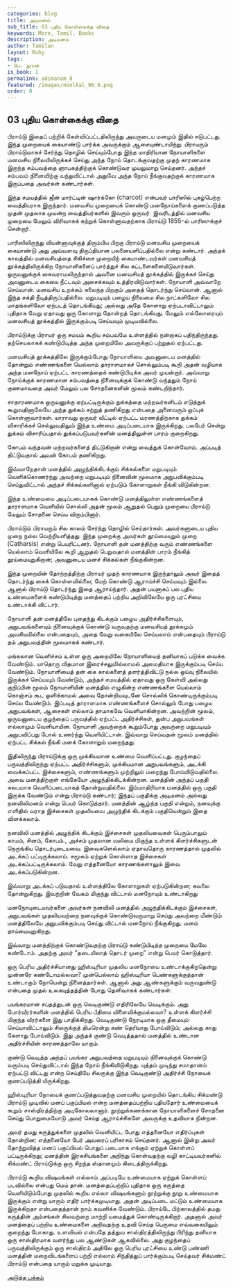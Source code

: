 ```yaml
---
categories: blog
title: அடிமனம்
sub_title: 03 புதிய கொள்கைக்கு விதை
keywords: More, Tamil, Books
description: அடிமனம்
author: Tamilan
layout: Ruby
tags:
- பெ. தூரன்
is_book: 1
permalink: adimanam_8
featured: /images/noolkal_96_6.png
order: 8
---
```



## 03 புதிய கொள்கைக்கு விதை

பிராய்டு இதைப் பற்றிக் கேள்விப்பட்டதிலிருந்து அவருடைய மனமும் இதில் ஈடுபட்டது. இந்த முறையைக் கையாண்டு பார்க்க அவருக்கும் ஆசையுண்டாயிற்று. பிராயரும் பிராய்டுமாகச் சேர்ந்து தொழில் செய்யும்போது இந்த மாதிரியான நோயாளிகளை மனவசிய நிலையிலிருக்கச் செய்து அந்த நோய் தொடங்குவதற்கு முதற் காரணமாக இருந்த சம்பவத்தை ஞாபகத்திற்குக் கொண்டுவர முயலுமாறு செய்தனர். அந்தச் சம்பவம் நினைவிற்கு வந்துவிட்டால் அதுவே அந்த நோய் நீங்குவதற்குக் காரணமாக இருப்பதை அவர்கள் கண்டார்கள்.

இந்த சமயத்தில் ஜீன் மார்ட்டின் ஷார்க்கோ (charcot) என்பவர் பாரிஸில் புகழ்பெற்ற வைத்தியராக இருந்தார். மனவசிய முறையைக் கொண்டு மனநோய்களைக் குணப்படுத்த முதன் முதலாக முயன்ற வைத்தியர்களில் இவரும் ஒருவர். இவரிடத்தில் மனவசிய முறையை மேலும் விரிவாகக் கற்றுக் கொள்ளுவதற்காக பிராய்டு 1855-ல் பாரிஸுக்குச் சென்றார்.

பாரிஸிலிருந்து வியன்னாவுக்குத் திரும்பிய பிறகு பிராய்டு மனவசிய முறையைக் கையாண்டு அது அவ்வளவு திருப்தியான பலனையளிப்பதில்லை என்று கண்டார். அந்தக் காலத்தில் மனவசியத்தை சிகிச்சை முறையிற் கையாண்டவர்கள் மனவசியத் தூக்கத்திலிருக்கிற நோயாளிகளைப் பார்த்துச் சில கட்டளைகளையிடுவார்கள். ஒருவனுக்குக் கைவராமலிருந்தால் அவனை மனவசியத் தூக்கத்தில் இருக்கச் செய்து அவனுடைய கையை நீட்டவும் அசைக்கவும் உத்திரவிடுவார்கள். நோயாளி அவ்வாறே செய்வான். மனவசிய உறக்கம் கலைந்த பிறகும் அதைத் தொடர்ந்து செய்வான். ஆனால் இந்த சக்தி நீடித்திருப்பதில்லை. மறுபடியும் பழைய நிலைமை சில நாட்களிலோ சில மாதங்களிலோ ஏற்படத் தொடங்கியது; அல்லது அதே கோளாறு ஏற்படாவிட்டாலும் புதிதாக வேறு ஏதாவது ஒரு கோளாறு தோன்றத் தொடங்கியது. மேலும் எல்லோரையும் மனவசியத் தூக்கத்தில் இருக்கும்படி செய்யவும் முடியவில்லை.

பிராய்டுக்கு பிராயர் ஒரு சமயம் கூறிய சம்பவமே உள்ளத்தில் நன்றாகப் பதிந்திருந்தது. தற்செயலாகக் கண்டுபிடித்த அந்த முறையிலே அவருக்குப் பற்றுதல் ஏற்பட்டது.

மனவசியத் தூக்கத்திலே இருக்கும்போது நோயாளியை அவனுடைய மனத்தில் தோன்றும் எண்ணங்களை யெல்லாம் தாராளமாகச் சொல்லும்படி கூறி அதன் வழியாக அந்த மனநோய் ஏற்பட்ட காரணத்தைக் கண்டுபிடிக்க அவர் முயன்றார். அவ்வாறு நோய்க்குக் காரணமான சம்பவத்தை நினைவுக்குக் கொண்டு வந்ததும் நோய் குணமாவதை அவர் மேலும் பல சோதனைகளின் மூலம் கண்டறிந்தார்.

சாதாரணமாக ஒருவனுக்கு ஏற்பட்டிருக்கும் துக்கத்தை மற்றவர்களிடம் எடுத்துக் கூறுவதினாலேயே அந்த துக்கம் சற்றுத் தணிகிறது என்பதை அனைவரும் ஒப்புக் கொள்ளுவார்கள். யாராவது ஒருவர் வீட்டில் ஏற்பட்ட மரணத்திற்காக துக்கம் விசாரிக்கச் செல்லுவதிலும் இந்த உண்மை அடிப்படையாக இருக்கிறது. பலபேர் சென்று துக்கம் விசாரிப்பதால் துக்கப்படுபவர்களின் மனத்திலுள்ள பாரம் குறைகிறது.

கோபம் வந்தவன் மற்றவர்களைத் திட்டுகிறான் என்று வைத்துக் கொள்வோம். அப்படித் திட்டுவதால் அவன் கோபம் தணிகிறது.

இவ்வாறேதான் மனத்தில் அழுந்திக்கிடக்கும் சிக்கல்களை மறுபடியும் வெளிக்கொணர்ந்து அவற்றை மறுபடியும் நினைவின் மூலமாக அநுபவிக்கும்படி செய்துவிட்டால் அந்தச் சிக்கல்களினால் ஏற்படும் கோளாறுகள் நீங்கி விடுகின்றன.

இந்த உண்மையை அடிப்படையாகக் கொண்டு மனத்திலுள்ள எண்ணங்களைத் தாராளமாக வெளியில் சொல்லி அதன் மூலம் ஆறுதல் பெறும் முறையை பிராய்டு மேலும் சோதனை செய்ய விரும்பினார்.

பிராய்டும் பிராயரும் சில காலம் சேர்ந்து தொழில் செய்தார்கள். அவர்களுடைய புதிய முறை நல்ல வெற்றியளித்தது. இந்த முறைக்கு அவர்கள் தூய்மையுறும் முறை (Catharsis) என்று பெயரிட்டனர். நோயாளி தன் மனத்திற்கு வரும் எண்ணங்களை யெல்லாம் வெளியிலே கூறி ஆறுதல் பெறுவதால் மனத்தின் பாரம் நீங்கித் தூய்மையுறுகிறான்; அவனுடைய மனச் சிக்கல்கள் நீங்குகின்றன.

இந்த முறையின் தோற்றத்திற்கு பிராயர் முதற் காரணமாக இருந்தாலும் அவர் இதைத் தொடர்ந்து கைக் கொள்ளவில்லை; மேற் கொண்டு ஆராய்ச்சி செய்யவும் இல்லை. ஆனால் பிராய்டு தொடர்ந்து இதை ஆராய்ந்தார். அதன் பயனாகப் பல புதிய உண்மைகளைக் கண்டுபிடித்து மனத்தைப் பற்றிய அறிவிலேயே ஒரு புரட்சியை உண்டாக்கி விட்டார்.

நோயாளி தன் மனத்திலே புதைந்து கிடக்கும் பழைய அதிர்ச்சிகளையும், அநுபவங்களையும் நினைவுக்குக் கொண்டு வருவதற்கு மனவசியத் தூக்கமும் அவசியமில்லை என்பதையும், அதை வேறு வகையிலே செய்யலாம் என்பதையும் பிராய்டு தம் அநுபவத்தின் மூலமாகக் கண்டார்.

மங்கலான வெளிச்சம் உள்ள ஒரு அறையிலே நோயாளியைத் தனியாகப் படுக்க வைக்க வேண்டும். யாதொரு விதமான இரைச்சலுமில்லாமல் அமைதியாக இருக்கும்படி செய்ய வேண்டும். நோயாளியைத் தன் கை கால்களைத் தளர்த்திவிட்டு நல்ல ஓய்வு நிலையில் இருக்கச் செய்யவும் வேண்டும், அந்தச் சமயத்தில் ஏதாவது ஒரு கேள்வி அல்லது குறிப்பின் மூலம் நோயாளியின் மனத்தில் எழுகின்ற எண்ணங்களை யெல்லாம் கொஞ்சம் கூட ஒளிக்காமல் அவை தோன்றியவுடனே சொல்லிக் கொண்டிருக்கும்படி செய்ய வேண்டும். இப்படித் தாராளமாக எண்ணங்களைச் சொல்லும் போது பழைய அநுபவங்கள், ஆசைகள் எல்லாம் தாமாகவே வெளியாகின்றன. அவற்றின் மூலம், ஒருவனுடைய குழந்தைப் பருவத்தில் ஏற்பட்ட அதிர்ச்சிகள், துன்ப அநுபவங்கள் எல்லாமும் வெளியாயின. நோயாளி அவற்றைக் கூறும்போது அவற்றை மறுபடியும் அநுபவிப்பது போல் உணர்ந்து வெளியிட்டான். இவ்வாறு செய்வதன் மூலம் மனத்தில் ஏற்பட்ட சிக்கல் நீங்கி மனக் கோளாறும் மறைந்தது.

இதிலிருந்து பிராய்டுக்கு ஒரு முக்கியமான உண்மை வெளிப்பட்டது. குழந்தைப் பருவத்திலிருந்து ஏற்பட்ட ﻿அதிர்ச்சிகளும், முக்கியமான அநுபவங்களும், அடக்கி வைக்கப்பட்ட இச்சைகளும், எண்ணங்களும் முற்றிலும் மறைந்து போய்விடுவதில்லை. அவை மனத்திற்குள் எங்கேயோ அழுந்திக்கிடக்கின்றன. மனத்தின் அந்தப் பகுதி சுலபமாக வெளிப்படையாகத் தோன்றுவதில்லை. இம்மாதிரியாக மனத்தில் ஒரு பகுதி இருக்க வேண்டும் என்று பிராய்டு கண்டார்; இந்தப் பகுதிக்கு அடிமனம் அல்லது நனவிலிமனம் என்று பெயர் கொடுத்தார். மனத்தின் ஆழ்ந்த பகுதி என்றும், நனவுக்கு எளிதில் வராத இச்சைகள் முதலியவை அழுந்திக் கிடக்கும் பகுதியென்றும் இதை விளக்கலாம்.

நனவிலி மனத்தில் அழுந்திக் கிடக்கும் இச்சைகள் முதலியவைகள் பெரும்பாலும் காமம், சினம், கோபம்., அச்சம் முதலான வலிமை மிகுந்த உள்ளக் கிளர்ச்சிகளுடன் நெருங்கிய தொடர்புடையவை. இவைகளெல்லாம் ஏதாவதொரு காரணத்தால் முதலில் அடக்கப் பட்டிருக்கலாம். சமூகம் ஏற்றுக் கொள்ளாத இச்சைகள் அடக்கப்பட்டிருக்கலாம். வேறு எத்தனையோ காரணங்களாலும் இவை அடக்கப்படுகின்றன.

இவ்வாறு அடக்கப் படுவதால் உள்ளத்திலே கோளாறுகள் ஏற்படுகின்றன; கவலை தோன்றுகிறது. இவற்றின் வேகம் மிகுந்து விட்டால் மனநோயும் உண்டாகிறது

மனநோயுடையவர்களை அவர்கள் நனவிலி மனத்தில் அழுந்திக்கிடக்கும் இச்சைகள், அநுபவங்கள் முதலியவற்றை நனவுக்குக் கொண்டுவருமாறு செய்து அவற்றை மீண்டும் மனத்திலேயே அநுபவிக்கும்படி செய்து விட்டால் மனநோய் நீங்குகிறது. மனம் தாய்மையுறுகிறது.

இவ்வாறு மனத்திற்குக் கொண்டுவதற்கு பிராய்டு கண்டுபிடித்த முறையை மேலே கண்டோம். அதற்கு அவர் “தடையிலாத் தொடர் முறை” என்று பெயர் கொடுத்தார்.

ஒரு பெரிய அதிர்ச்சியானது ஹிஸ்டிரியா முதலிய மனநோயை உண்டாக்குகிறதென்று முன்னரே கண்டோமல்லவா? முன்பெல்லாம் ஹிஸ்டிரியா பெண்களுக்குத்தான் உண்டாகும் நோயென்று நினைத்தார்கள். ஆனால் அது ஆண்களுக்கும் வருவதுண்டு என்பதை முதல் உலகயுத்தத்தின் போது தெளிவாகக் கண்டார்கள்.

பயங்கரமான சப்தத்துடன் ஒரு வெடிகுண்டு எதிரிலேயே வெடிக்கும். அது போர்வீரர்களின் மனத்தில் பெரிய பீதியை விளைவிக்குமல்லவா? உள்ளக் கிளர்ச்சி மிகுந்த வீரர்களை இது பாதிக்கிறது. வெடிகுண்டு நேரடியாக ஒகு தீமையும் செய்யாவிட்டாலும் சிலருக்குத் திடீரென்று கண் தெரியாது போய்விடும்; அல்லது காது கேளாது போய்விடும். இது அந்தக் குண்டு வெடித்ததால் மனத்தில் உண்டான அதிர்ச்சியின் காரணத்தாலே யாகும்.

குண்டு வெடித்த அந்தப் பயங்கர அநுபவத்தை மறுபடியும் நினைவுக்குக் கொண்டு வரும்படி செய்துவிட்டால் இந்த நோய் நீங்கிவிடுகிறது. யுத்தம் முடிந்து சமாதானம் ஏற்பட்டு விட்டது என்ற செய்தியே சிலருக்கு இந்த வெடிகுண்டு அதிர்ச்சி நோயைக் குணப்படுத்தி யிருக்கிறது.

ஹிஸ்டிரியா நோயைக் குணப்படுத்துவதற்கு மனவசிய முறையில் தொடங்கிய சிக்மண்டு பிராய்டு முடிவில் மனப் பகுப்பியல் என்ற மனத்தைப்பற்றிய புதியதோர் உண்மையைக் கூறும் சாஸ்திரத்திற்கு அடிகோலலானார். நூற்றுக்கணக்கான நோயாளிகளைச் சோதனை செய்து பொறுமையோடு அவர் செய்த ஆராய்ச்சிகளே அவருக்கு உதவியாக நின்றன.

அவர் தமது கருத்துக்களை முதலில் வெளியிட்ட போது எத்தனையோ எதிர்ப்புகள் தோன்றின; எத்தனையோ பேர் அவரைப் பரிகாசம் செய்தனர். ஆனால் இன்று அவர் தோற்றுவித்த மனப் பகுப்பியல் பொதுப் படையாக எங்கும் ஏற்றுக் கொள்ளப் பட்டிருக்கிறது; மனத்தின் இரகசியங்களை அறிந்து கொள்வதற்கு வழி காட்டியவர்களில் சிக்மண்ட் பிராய்டுக்கு ஒரு சிறந்த ஸ்தானமும் கிடைத்திருக்கிறது.

பிராய்டு கூறிய விஷயங்கள் எல்லாம் அப்படியே உண்மையாக ஏற்றுக் கொள்ளப் படவில்லை என்பது மெய் தான். மனத்தைப்பற்றிப் புதிதாக ஒரு கருத்தை வெளியிடும்போது முதலில் கூறிய எல்லா விஷயங்களும் நூற்றுக்கு நூறு உண்மையாக இருக்கும் என்று யாரும் எதிர் பார்க்கமுடியாது. அதன் அடிப்படை மட்டும் உண்மையாக இருக்கிறதா என்பதைத்தான் நாம் கவனிக்க வேண்டும். பிராய்டே பிற்காலத்தில் தமது கருத்தின் அம்சங்கள் சிலவற்றை மாற்றி யமைத்துக் கொண்டிருக்கிறார். அதனால் அவர் மனத்தைப் பற்றிய உண்மைகளை அறிவதற்கு உதவி செய்த பெருமை எவ்வகையிலும் குறைந்து போகாது. உளவியல் என்பதே தத்துவ சாஸ்திரத்திலிருந்து பிரிந்து தனியாக ஒரு சாஸ்திரமாக வளர்ந்து பல ஆண்டுகள் ஆகவில்லை. அது குழந்தைப் பருவத்திலிருக்கும் ஒரு சாஸ்திரம் அதிலே ஒரு பெரிய புரட்சியை உண்டு பண்ணி மனத்தின் மறைவிடங்களைப் பற்றி எல்லாம் சிந்தித்துப் பார்க்கும்படி செய்தவர் சிக்மண்ட் பிராய்டு என்பதை யாரும் மறுக்க முடியாது. ﻿

[அடுத்த பக்கம்](adimanam_9)